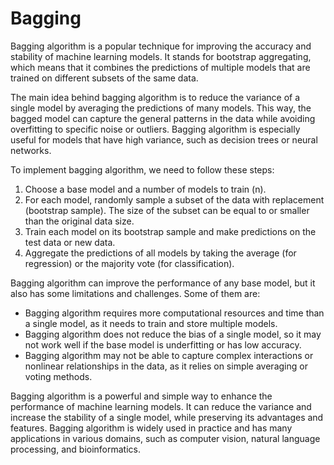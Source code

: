 # Bagging

Bagging algorithm is a popular technique for improving the accuracy and stability of machine learning models. It stands for bootstrap aggregating, which means that it combines the predictions of multiple models that are trained on different subsets of the same data. 

The main idea behind bagging algorithm is to reduce the variance of a single model by averaging the predictions of many models. This way, the bagged model can capture the general patterns in the data while avoiding overfitting to specific noise or outliers. Bagging algorithm is especially useful for models that have high variance, such as decision trees or neural networks.

To implement bagging algorithm, we need to follow these steps:

1. Choose a base model and a number of models to train (n).
2. For each model, randomly sample a subset of the data with replacement (bootstrap sample). The size of the subset can be equal to or smaller than the original data size.
3. Train each model on its bootstrap sample and make predictions on the test data or new data.
4. Aggregate the predictions of all models by taking the average (for regression) or the majority vote (for classification).

Bagging algorithm can improve the performance of any base model, but it also has some limitations and challenges. Some of them are:

- Bagging algorithm requires more computational resources and time than a single model, as it needs to train and store multiple models.
- Bagging algorithm does not reduce the bias of a single model, so it may not work well if the base model is underfitting or has low accuracy.
- Bagging algorithm may not be able to capture complex interactions or nonlinear relationships in the data, as it relies on simple averaging or voting methods.

Bagging algorithm is a powerful and simple way to enhance the performance of machine learning models. It can reduce the variance and increase the stability of a single model, while preserving its advantages and features. Bagging algorithm is widely used in practice and has many applications in various domains, such as computer vision, natural language processing, and bioinformatics.
